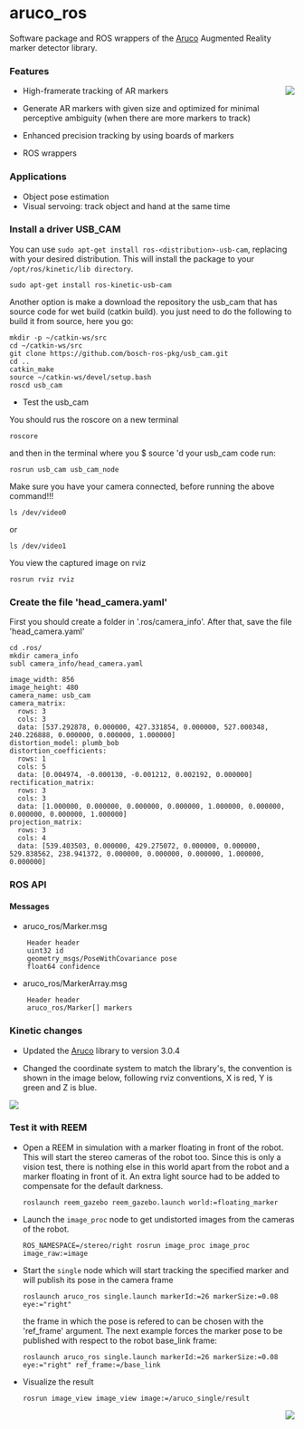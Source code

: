 aruco_ros
=========

Software package and ROS wrappers of the [Aruco][1] Augmented Reality marker detector library.


### Features

<img align="right" src="https://raw.github.com/pal-robotics/aruco_ros/master/aruco_ros/etc/marker_in_hand.jpg" />

 * High-framerate tracking of AR markers
 
 * Generate AR markers with given size and optimized for minimal perceptive ambiguity (when there are more markers to track)
 
 * Enhanced precision tracking by using boards of markers
 
 * ROS wrappers


### Applications

 * Object pose estimation
 * Visual servoing: track object and hand at the same time


### Install a driver USB_CAM
    
You can use `sudo apt-get install ros-<distribution>-usb-cam`, replacing <distribution> with your desired distribution. This will install the package to your `/opt/ros/kinetic/lib directory`.

```
sudo apt-get install ros-kinetic-usb-cam
```

Another option is make a download the repository the usb_cam that has source code for wet build (catkin build). you just need to do the following to build it from source, here you go:

```
mkdir -p ~/catkin-ws/src
cd ~/catkin-ws/src
git clone https://github.com/bosch-ros-pkg/usb_cam.git
cd ..
catkin_make
source ~/catkin-ws/devel/setup.bash
roscd usb_cam
```

* Test the usb_cam

You should rus the roscore on a new terminal 

```
roscore
```

and then in the terminal where you $ source 'd your usb_cam code run:

```
rosrun usb_cam usb_cam_node
```

Make sure you have your camera connected, before running the above command!!!

```
ls /dev/video0
```

or

```
ls /dev/video1
```

You view the captured image on rviz

```
rosrun rviz rviz
```

### Create the file 'head_camera.yaml'

First you should create a folder in '.ros/camera_info'. After that, save the file 'head_camera.yaml'

```
cd .ros/
mkdir camera_info
subl camera_info/head_camera.yaml
```

```
image_width: 856
image_height: 480
camera_name: usb_cam
camera_matrix:
  rows: 3
  cols: 3
  data: [537.292878, 0.000000, 427.331854, 0.000000, 527.000348, 240.226888, 0.000000, 0.000000, 1.000000]
distortion_model: plumb_bob
distortion_coefficients:
  rows: 1
  cols: 5
  data: [0.004974, -0.000130, -0.001212, 0.002192, 0.000000]
rectification_matrix:
  rows: 3
  cols: 3
  data: [1.000000, 0.000000, 0.000000, 0.000000, 1.000000, 0.000000, 0.000000, 0.000000, 1.000000]
projection_matrix:
  rows: 3
  cols: 4
  data: [539.403503, 0.000000, 429.275072, 0.000000, 0.000000, 529.838562, 238.941372, 0.000000, 0.000000, 0.000000, 1.000000, 0.000000]
```

### ROS API

#### Messages

 * aruco_ros/Marker.msg

        Header header
        uint32 id
        geometry_msgs/PoseWithCovariance pose
        float64 confidence

 * aruco_ros/MarkerArray.msg

        Header header
        aruco_ros/Marker[] markers

### Kinetic changes

* Updated the [Aruco][1] library to version 3.0.4

* Changed the coordinate system to match the library's, the convention is shown
  in the image below, following rviz conventions, X is red, Y is green and Z is
  blue.
<img align="bottom" src="/aruco_ros/etc/new_coordinates.png"/>

### Test it with REEM

 * Open a REEM in simulation with a marker floating in front of the robot. This will start the stereo cameras of the robot too. Since this is only a vision test, there is nothing else in this world apart from the robot and a marker floating in front of it. An extra light source had to be added to compensate for the default darkness.

    ```
    roslaunch reem_gazebo reem_gazebo.launch world:=floating_marker
    ```
 * Launch the `image_proc` node to get undistorted images from the cameras of the robot.
 
    ```
    ROS_NAMESPACE=/stereo/right rosrun image_proc image_proc image_raw:=image
    ```
 * Start the `single` node which will start tracking the specified marker and will publish its pose in the camera frame
 
    ```
    roslaunch aruco_ros single.launch markerId:=26 markerSize:=0.08 eye:="right"
    ```

    the frame in which the pose is refered to can be chosen with the 'ref_frame' argument. The next example forces the marker pose to
    be published with respect to the robot base_link frame:

    ```
    roslaunch aruco_ros single.launch markerId:=26 markerSize:=0.08 eye:="right" ref_frame:=/base_link
    ```
    
 * Visualize the result
 
    ```    
    rosrun image_view image_view image:=/aruco_single/result
    ```

<img align="right" src="https://raw.github.com/pal-robotics/aruco_ros/master/aruco_ros/etc/reem_gazebo_floating_marker.png"/>


[1]: http://www.sciencedirect.com/science/article/pii/S0031320314000235 "Automatic generation and detection of highly reliable fiducial markers under occlusion by S. Garrido-Jurado and R. Muñoz-Salinas and F.J. Madrid-Cuevas and M.J. Marín-Jiménez 2014"